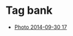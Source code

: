 <!--
title: Tag bank
date: 2020-06-28T14:51:44.986Z
tags:
-->
# Tag bank

 * [Photo 2014-09-30 17](98817635237.md)